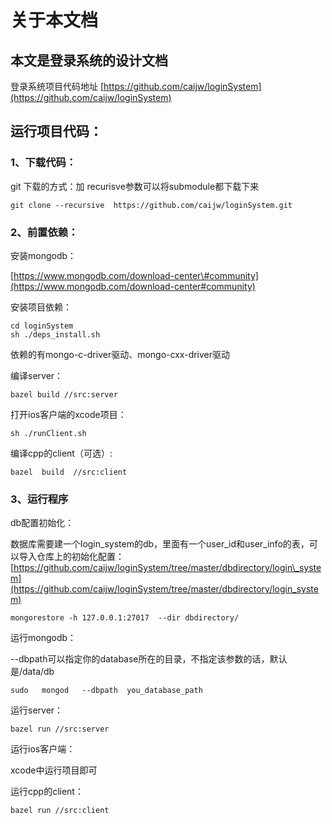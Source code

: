 # 关于本文档

## 本文是登录系统的设计文档

登录系统项目代码地址    [https://github.com/caijw/loginSystem](https://github.com/caijw/loginSystem)

##  运行项目代码：

### 1、下载代码：

git 下载的方式：加 recurisve参数可以将submodule都下载下来

```text
git clone --recursive  https://github.com/caijw/loginSystem.git
```

### 2、前置依赖：

安装mongodb：

[https://www.mongodb.com/download-center\#community](https://www.mongodb.com/download-center#community)

安装项目依赖：

```text
cd loginSystem
sh ./deps_install.sh
```

依赖的有mongo-c-driver驱动、mongo-cxx-driver驱动

编译server：

```text
bazel build //src:server
```

打开ios客户端的xcode项目：

```text
sh ./runClient.sh
```

编译cpp的client（可选）:

```text
bazel  build  //src:client
```

### 3、运行程序

db配置初始化：

数据库需要建一个login\_system的db，里面有一个user\_id和user\_info的表，可以导入仓库上的初始化配置：[https://github.com/caijw/loginSystem/tree/master/dbdirectory/login\_system](https://github.com/caijw/loginSystem/tree/master/dbdirectory/login_system)

```text
mongorestore -h 127.0.0.1:27017  --dir dbdirectory/
```

运行mongodb：

--dbpath可以指定你的database所在的目录，不指定该参数的话，默认是/data/db

```text
sudo   mongod   --dbpath  you_database_path
```

运行server：

```text
bazel run //src:server
```

运行ios客户端：

xcode中运行项目即可

运行cpp的client：

```text
bazel run //src:client
```

